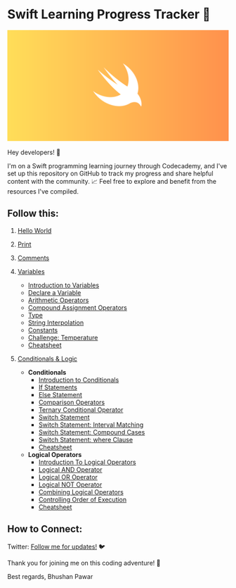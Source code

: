 # Swift Learning Progress Tracker 🚀

![Swift](/Assets/swift.png)

Hey developers! 👋

I'm on a Swift programming learning journey through Codecademy, and I've set up this repository on GitHub to track my progress and share helpful content with the community. 📈 Feel free to explore and benefit from the resources I've compiled.

## Follow this:

1. [Hello World](1/Hello-World/README.md)
2. [Print](1/Print/README.md)
3. [Comments](1/Comments/README.md)
4. [Variables](2/Variables/README.md)
    - [Introduction to Variables](2/Variables/Introduction_To_Variables/README.md)
    - [Declare a Variable](2/Variables/Declare_A_Variable/README.md)
    - [Arithmetic Operators](2/Variables/Arithmetic_Operators/README.md)
    - [Compound Assignment Operators](2/Variables/Compound_Assignment_Operators/README.md)
    - [Type](2/Variables/Type/README.md)
    - [String Interpolation](2/Variables/String_Interpolation/README.md)
    - [Constants](2/Variables/Constants/README.md)
    - [Challenge: Temperature](2/Variables/Challenge/README.md)
    - [Cheatsheet](2/Variables/Cheatsheet/README.md)

5. [Conditionals & Logic](3/Conditionals_And_Logic/README.md)
    - **Conditionals**
        - [Introduction to Conditionals](3/Conditionals_And_Logic/Introduction_To_Conditionals/README.md)
        - [If Statements](3/Conditionals_And_Logic/If_Statement/README.md)
        - [Else Statement](3/Conditionals_And_Logic/Else_Statement/README.md)
        - [Comparison Operators](3/Conditionals_And_Logic/Comparison_Operators/README.md)
        - [Ternary Conditional Operator](3/Conditionals_And_Logic/Ternary_Conditional_Operator/README.md)
        - [Switch Statement](3/Conditionals_And_Logic/Switch_Statement/README.md)
        - [Switch Statement: Interval Matching](3/Conditionals_And_Logic/Switch_Statement_Interval_Matching/README.md)
        - [Switch Statement: Compound Cases](3/Conditionals_And_Logic/Switch_Statement_Compound_Cases/README.md)
        - [Switch Statement: where Clause](3/Conditionals_And_Logic/Switch_Statement_where_Clause/README.md)
        - [Cheatsheet](3/Conditionals_And_Logic/Cheatsheet/README.md)
    - **Logical Operators**
        - [Introduction To Logical Operators](3/Logical_Operators/Introduction_To_Logical_Operators/README.md)
        - [Logical AND Operator](3/Logical_Operators/Logical_AND_Operator/README.md)
        - [Logical OR Operator](3/Logical_Operators/Logical_OR_Operator/README.md)
        - [Logical NOT Operator](3/Logical_Operators/Logical_NOT_Operator/README.md)
        - [Combining Logical Operators](3/Logical_Operators/Combining_Logical_Operators/README.md)
        - [Controlling Order of Execution](3/Logical_Operators/Controlling_Order_Of_Execution/README.md)
        - [Cheatsheet](/3/Logical_Operators/Cheatsheet/README.md)

## How to Connect:

Twitter: [Follow me for updates!](https://twitter.com/bhushcodes) 🐦

Thank you for joining me on this coding adventure! 🙌

Best regards,
Bhushan Pawar
